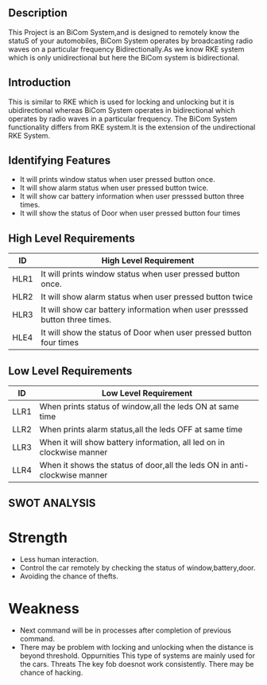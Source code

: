 ## Description
This Project is an BiCom System,and is designed to remotely know the statuS of your automobiles, BiCom System operates by broadcasting radio waves on a particular frequency Bidirectionally.As we know RKE system which is only unidirectional but here the BiCom system is  bidirectional.

## Introduction

This is similar to RKE which is used for locking and unlocking but it is ubidirectional whereas BiCom System operates in bidirectional which operates by radio waves in a particular frequency. The BiCom System functionality differs from RKE system.It is the extension of the undirectional RKE System.

## Identifying Features
* It will prints window status when user pressed button once.
* It will show alarm status when user pressed button twice.
* It will show car battery information when user presssed button three times.
* It will show the status of Door when user pressed button four times

## High Level Requirements


| ID | High Level Requirement |
|----|------------------------|
|HLR1| It will prints window status when user pressed button once.|
|HLR2|It will show alarm status when user pressed button twice|
|HLR3|It will show car battery information when user presssed button three times.|
|HLE4|  It will show the status of Door when user pressed button four times|

## Low Level Requirements
| ID | Low  Level Requirement |
|----|------------------------|
|LLR1|When prints status of window,all the leds ON at same time|
|LLR2| When prints alarm status,all the leds OFF at same time|
|LLR3|When it will show battery information, all led on in clockwise manner|
|LLR4|When it shows the status of door,all the leds ON in anti-clockwise manner|

## SWOT ANALYSIS

# Strength
* Less human interaction.
* Control the car remotely by checking the status of window,battery,door.
* Avoiding the chance of thefts.
 

# Weakness
* Next command will be in processes after completion of previous command.
* There may be problem with locking and unlocking when the distance is beyond threshold.
Oppurnities
This type of systems are mainly used for the cars.
Threats
The key fob doesnot work consistently.
There may be chance of hacking.

